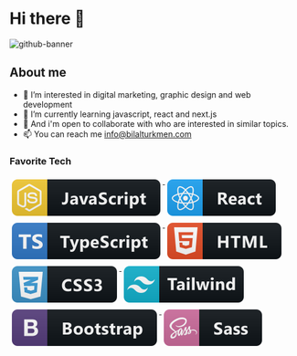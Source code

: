 # Hi there 👋
![github-banner](https://user-images.githubusercontent.com/30315981/224499410-09e0b065-7f78-47ad-b262-274695f7fed0.png)

## About me

- 👀 I’m interested in digital marketing, graphic design and web development
- 🌱 I’m currently learning javascript, react and next.js
- 💞️ And i'm open to collaborate with who are interested in similar topics.
- 📫 You can reach me info@bilalturkmen.com

### Favorite Tech

<p align="left">      
      <a href="#">
        <img
          src="dev/js.svg"
          alt="js"
          style="vertical-align: top; margin: 6px 4px"
        />
      </a>
      <a href="#">
        <img
          src="dev/react.svg"
          alt="react"
          style="vertical-align: top; margin: 6px 4px"
        />
      </a>
      <a href="#">
        <img
          src="dev/ts.svg"
          alt="react"
          style="vertical-align: top; margin: 6px 4px"
        />
      </a>
      <a href="#">
        <img
          src="dev/html.svg"
          alt="html"
          style="vertical-align: top; margin: 6px 4px"
        />
      </a>
      <a href="#">
        <img
          src="dev/css3.svg"
          alt="css3"
          style="vertical-align: top; margin: 6px 4px"
        />
      </a>
      <a href="#">
        <img
          src="dev/tailwind.svg"
          alt="tailwind"
          style="vertical-align: top; margin: 6px 4px"
        />
      </a>
      <a href="#">
        <img
          src="dev/bootstrap.svg"
          alt="bootstrap"
          style="vertical-align: top; margin: 6px 4px"
        />
      </a>
      <a href="#">
        <img
          src="dev/sass.svg"
          alt="sass"
          style="vertical-align: top; margin: 6px 4px"
        />
      </a>
    </p>


<!---
bilalturkmen/bilalturkmen is a ✨ special ✨ repository because its `README.md` (this file) appears on your GitHub profile.
You can click the Preview link to take a look at your changes.
--->
